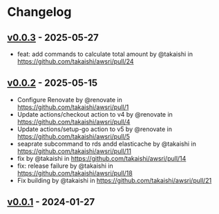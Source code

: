 # Changelog

## [v0.0.3](https://github.com/takaishi/awsri/compare/v0.0.2...v0.0.3) - 2025-05-27
- feat: add commands to calculate total amount by @takaishi in https://github.com/takaishi/awsri/pull/24

## [v0.0.2](https://github.com/takaishi/awsri/compare/v0.0.1...v0.0.2) - 2025-05-15
- Configure Renovate by @renovate in https://github.com/takaishi/awsri/pull/1
- Update actions/checkout action to v4 by @renovate in https://github.com/takaishi/awsri/pull/4
- Update actions/setup-go action to v5 by @renovate in https://github.com/takaishi/awsri/pull/5
- seaprate subcommand to rds andd elasticache by @takaishi in https://github.com/takaishi/awsri/pull/11
- fix by @takaishi in https://github.com/takaishi/awsri/pull/14
- fix: release failure by @takaishi in https://github.com/takaishi/awsri/pull/18
- Fix building by @takaishi in https://github.com/takaishi/awsri/pull/21

## [v0.0.1](https://github.com/takaishi/awsri/commits/v0.0.1) - 2024-01-27
